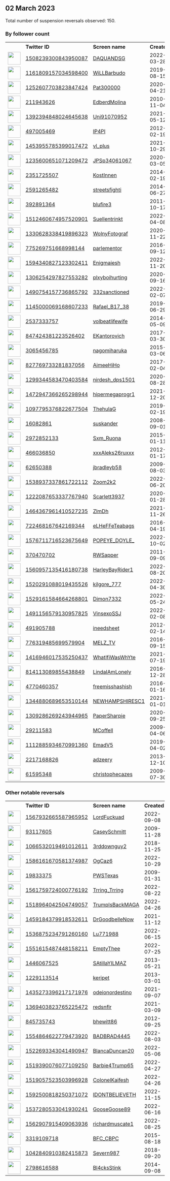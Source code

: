 
## 02 March 2023
Total number of suspension reversals observed: 150.

### By follower count
<table><tr><th></th><th align="left">Twitter ID</th><th align="left">Screen name</th>
<th align="left">Created</th><th align="left">Status</th><th align="left">Suspended</th><th align="left">Followers</th>
<tr><td><a href="https://pbs.twimg.com/profile_images/1593429272055652363/Gqb-FfoG_normal.jpg"><img src="https://pbs.twimg.com/profile_images/1593429272055652363/Gqb-FfoG_normal.jpg" width="40px" height="40px" align="center"/></a></td><td><a href="https://twitter.com/intent/user?user_id=1508239300843950087">1508239300843950087</a></td><td><a href="https://twitter.com/DAQUANDSG">DAQUANDSG</a></td><td>2022-03-28</td><td align="center"></td><td>2023-02-22</td><td>33490</td></tr>
<tr><td><a href="https://pbs.twimg.com/profile_images/1625680745166475266/sGp1G9kb_normal.jpg"><img src="https://pbs.twimg.com/profile_images/1625680745166475266/sGp1G9kb_normal.jpg" width="40px" height="40px" align="center"/></a></td><td><a href="https://twitter.com/intent/user?user_id=1161809157034598400">1161809157034598400</a></td><td><a href="https://twitter.com/WiLLBarbudo">WiLLBarbudo</a></td><td>2019-08-15</td><td align="center"></td><td></td><td>17511</td></tr>
<tr><td><a href="https://pbs.twimg.com/profile_images/1449141840016551942/nViTGtvR_normal.jpg"><img src="https://pbs.twimg.com/profile_images/1449141840016551942/nViTGtvR_normal.jpg" width="40px" height="40px" align="center"/></a></td><td><a href="https://twitter.com/intent/user?user_id=1252607703823847424">1252607703823847424</a></td><td><a href="https://twitter.com/Pat300000">Pat300000</a></td><td>2020-04-21</td><td align="center"></td><td>2022-10-08</td><td>14985</td></tr>
<tr><td><a href="https://pbs.twimg.com/profile_images/1378158499809665024/q2aw2Sg-_normal.jpg"><img src="https://pbs.twimg.com/profile_images/1378158499809665024/q2aw2Sg-_normal.jpg" width="40px" height="40px" align="center"/></a></td><td><a href="https://twitter.com/intent/user?user_id=211943626">211943626</a></td><td><a href="https://twitter.com/EdberdMolina">EdberdMolina</a></td><td>2010-11-04</td><td align="center"></td><td></td><td>12399</td></tr>
<tr><td><a href="https://pbs.twimg.com/profile_images/1475575737256185863/xaikK-LD_normal.jpg"><img src="https://pbs.twimg.com/profile_images/1475575737256185863/xaikK-LD_normal.jpg" width="40px" height="40px" align="center"/></a></td><td><a href="https://twitter.com/intent/user?user_id=1392394848024645638">1392394848024645638</a></td><td><a href="https://twitter.com/Uni91070952">Uni91070952</a></td><td>2021-05-12</td><td align="center"></td><td></td><td>7871</td></tr>
<tr><td><a href="https://pbs.twimg.com/profile_images/1838512327/IP4PI_normal.jpg"><img src="https://pbs.twimg.com/profile_images/1838512327/IP4PI_normal.jpg" width="40px" height="40px" align="center"/></a></td><td><a href="https://twitter.com/intent/user?user_id=497005469">497005469</a></td><td><a href="https://twitter.com/IP4PI">IP4PI</a></td><td>2012-02-19</td><td align="center"></td><td>2022-05-03</td><td>7344</td></tr>
<tr><td><a href="https://pbs.twimg.com/profile_images/1533338508827443202/-6PwaVRw_normal.jpg"><img src="https://pbs.twimg.com/profile_images/1533338508827443202/-6PwaVRw_normal.jpg" width="40px" height="40px" align="center"/></a></td><td><a href="https://twitter.com/intent/user?user_id=1453955785399017472">1453955785399017472</a></td><td><a href="https://twitter.com/vl_plus">vl_plus</a></td><td>2021-10-29</td><td align="center"></td><td>2023-02-26</td><td>6764</td></tr>
<tr><td><a href="https://pbs.twimg.com/profile_images/1329007426566295552/yTGdcw4l_normal.jpg"><img src="https://pbs.twimg.com/profile_images/1329007426566295552/yTGdcw4l_normal.jpg" width="40px" height="40px" align="center"/></a></td><td><a href="https://twitter.com/intent/user?user_id=1235600651071209472">1235600651071209472</a></td><td><a href="https://twitter.com/JPSp34061067">JPSp34061067</a></td><td>2020-03-05</td><td align="center"></td><td>2022-11-08</td><td>5916</td></tr>
<tr><td><a href="https://pbs.twimg.com/profile_images/1284147502619537410/G4LZ3cTe_normal.jpg"><img src="https://pbs.twimg.com/profile_images/1284147502619537410/G4LZ3cTe_normal.jpg" width="40px" height="40px" align="center"/></a></td><td><a href="https://twitter.com/intent/user?user_id=2351725507">2351725507</a></td><td><a href="https://twitter.com/KostInnen">KostInnen</a></td><td>2014-02-19</td><td align="center"></td><td>2022-03-07</td><td>5361</td></tr>
<tr><td><a href="https://pbs.twimg.com/profile_images/1618067688202412032/21kyKWiX_normal.jpg"><img src="https://pbs.twimg.com/profile_images/1618067688202412032/21kyKWiX_normal.jpg" width="40px" height="40px" align="center"/></a></td><td><a href="https://twitter.com/intent/user?user_id=2591265482">2591265482</a></td><td><a href="https://twitter.com/streetsfighti">streetsfighti</a></td><td>2014-06-27</td><td align="center"></td><td>2023-02-24</td><td>4537</td></tr>
<tr><td><a href="https://pbs.twimg.com/profile_images/1567679588515422211/VwyD6tJ8_normal.jpg"><img src="https://pbs.twimg.com/profile_images/1567679588515422211/VwyD6tJ8_normal.jpg" width="40px" height="40px" align="center"/></a></td><td><a href="https://twitter.com/intent/user?user_id=392891364">392891364</a></td><td><a href="https://twitter.com/blufire3">blufire3</a></td><td>2011-10-17</td><td align="center"></td><td>2022-09-22</td><td>4020</td></tr>
<tr><td><a href="https://pbs.twimg.com/profile_images/1621229676042534914/lfhzvSfg_normal.jpg"><img src="https://pbs.twimg.com/profile_images/1621229676042534914/lfhzvSfg_normal.jpg" width="40px" height="40px" align="center"/></a></td><td><a href="https://twitter.com/intent/user?user_id=1512460674957520901">1512460674957520901</a></td><td><a href="https://twitter.com/Suellentrinkt">Suellentrinkt</a></td><td>2022-04-08</td><td align="center"></td><td>2023-02-19</td><td>3391</td></tr>
<tr><td><a href="https://pbs.twimg.com/profile_images/1515344946982752262/rpEE7eCn_normal.jpg"><img src="https://pbs.twimg.com/profile_images/1515344946982752262/rpEE7eCn_normal.jpg" width="40px" height="40px" align="center"/></a></td><td><a href="https://twitter.com/intent/user?user_id=1330628338419896323">1330628338419896323</a></td><td><a href="https://twitter.com/WolnyFotograf">WolnyFotograf</a></td><td>2020-11-22</td><td align="center"></td><td>2023-01-11</td><td>3389</td></tr>
<tr><td><a href="https://pbs.twimg.com/profile_images/1008409279056023552/mHZPAduf_normal.jpg"><img src="https://pbs.twimg.com/profile_images/1008409279056023552/mHZPAduf_normal.jpg" width="40px" height="40px" align="center"/></a></td><td><a href="https://twitter.com/intent/user?user_id=775269751668998144">775269751668998144</a></td><td><a href="https://twitter.com/parlementor">parlementor</a></td><td>2016-09-12</td><td align="center"></td><td>2022-11-29</td><td>3282</td></tr>
<tr><td><a href="https://pbs.twimg.com/profile_images/1626688262097063944/HaVe2c9n_normal.jpg"><img src="https://pbs.twimg.com/profile_images/1626688262097063944/HaVe2c9n_normal.jpg" width="40px" height="40px" align="center"/></a></td><td><a href="https://twitter.com/intent/user?user_id=1594340827123302411">1594340827123302411</a></td><td><a href="https://twitter.com/Enigmaiesh">Enigmaiesh</a></td><td>2022-11-20</td><td align="center"></td><td>2023-02-03</td><td>3214</td></tr>
<tr><td><a href="https://pbs.twimg.com/profile_images/1629839447054221312/bm5tHHGq_normal.jpg"><img src="https://pbs.twimg.com/profile_images/1629839447054221312/bm5tHHGq_normal.jpg" width="40px" height="40px" align="center"/></a></td><td><a href="https://twitter.com/intent/user?user_id=1306254297827553282">1306254297827553282</a></td><td><a href="https://twitter.com/plxyboihurting">plxyboihurting</a></td><td>2020-09-16</td><td align="center"></td><td></td><td>3110</td></tr>
<tr><td><a href="https://pbs.twimg.com/profile_images/1577671159260274693/uwBQXS62_normal.jpg"><img src="https://pbs.twimg.com/profile_images/1577671159260274693/uwBQXS62_normal.jpg" width="40px" height="40px" align="center"/></a></td><td><a href="https://twitter.com/intent/user?user_id=1490754157736865792">1490754157736865792</a></td><td><a href="https://twitter.com/332sanctioned">332sanctioned</a></td><td>2022-02-07</td><td align="center"></td><td>2022-11-03</td><td>2932</td></tr>
<tr><td><a href="https://pbs.twimg.com/profile_images/1571309814302576641/Zn9eVzLs_normal.jpg"><img src="https://pbs.twimg.com/profile_images/1571309814302576641/Zn9eVzLs_normal.jpg" width="40px" height="40px" align="center"/></a></td><td><a href="https://twitter.com/intent/user?user_id=1145000069168607233">1145000069168607233</a></td><td><a href="https://twitter.com/Rafael_B17_38">Rafael_B17_38</a></td><td>2019-06-29</td><td align="center"></td><td>2022-10-18</td><td>2646</td></tr>
<tr><td><a href="https://pbs.twimg.com/profile_images/1329822096235634689/0jW0pkBV_normal.jpg"><img src="https://pbs.twimg.com/profile_images/1329822096235634689/0jW0pkBV_normal.jpg" width="40px" height="40px" align="center"/></a></td><td><a href="https://twitter.com/intent/user?user_id=2537333757">2537333757</a></td><td><a href="https://twitter.com/volbeatlifewife">volbeatlifewife</a></td><td>2014-05-09</td><td align="center">🔒</td><td></td><td>2300</td></tr>
<tr><td><a href="https://pbs.twimg.com/profile_images/1498473563229069315/dAdmVr9U_normal.jpg"><img src="https://pbs.twimg.com/profile_images/1498473563229069315/dAdmVr9U_normal.jpg" width="40px" height="40px" align="center"/></a></td><td><a href="https://twitter.com/intent/user?user_id=847424381223526402">847424381223526402</a></td><td><a href="https://twitter.com/EKantorovich">EKantorovich</a></td><td>2017-03-30</td><td align="center"></td><td>2022-06-29</td><td>2133</td></tr>
<tr><td><a href="https://pbs.twimg.com/profile_images/1406904832942690307/OZiI1toe_normal.jpg"><img src="https://pbs.twimg.com/profile_images/1406904832942690307/OZiI1toe_normal.jpg" width="40px" height="40px" align="center"/></a></td><td><a href="https://twitter.com/intent/user?user_id=3065456785">3065456785</a></td><td><a href="https://twitter.com/nagomiharuka">nagomiharuka</a></td><td>2015-03-06</td><td align="center"></td><td>2023-02-04</td><td>2052</td></tr>
<tr><td><a href="https://pbs.twimg.com/profile_images/1297015904157315073/EgPJgHJy_normal.png"><img src="https://pbs.twimg.com/profile_images/1297015904157315073/EgPJgHJy_normal.png" width="40px" height="40px" align="center"/></a></td><td><a href="https://twitter.com/intent/user?user_id=827769733281837056">827769733281837056</a></td><td><a href="https://twitter.com/AimeeHiHo">AimeeHiHo</a></td><td>2017-02-04</td><td align="center"></td><td></td><td>1661</td></tr>
<tr><td><a href="https://pbs.twimg.com/profile_images/1395372836273807364/OgIwEwdt_normal.jpg"><img src="https://pbs.twimg.com/profile_images/1395372836273807364/OgIwEwdt_normal.jpg" width="40px" height="40px" align="center"/></a></td><td><a href="https://twitter.com/intent/user?user_id=1299344583470403584">1299344583470403584</a></td><td><a href="https://twitter.com/nirdesh_dps1501">nirdesh_dps1501</a></td><td>2020-08-28</td><td align="center"></td><td></td><td>1651</td></tr>
<tr><td><a href="https://pbs.twimg.com/profile_images/1474027951213748224/CYuDQ2hi_normal.jpg"><img src="https://pbs.twimg.com/profile_images/1474027951213748224/CYuDQ2hi_normal.jpg" width="40px" height="40px" align="center"/></a></td><td><a href="https://twitter.com/intent/user?user_id=1472947366265298944">1472947366265298944</a></td><td><a href="https://twitter.com/hipermegaprogr1">hipermegaprogr1</a></td><td>2021-12-20</td><td align="center"></td><td>2022-09-28</td><td>1476</td></tr>
<tr><td><a href="https://pbs.twimg.com/profile_images/1509682277231464448/apyyQbVk_normal.jpg"><img src="https://pbs.twimg.com/profile_images/1509682277231464448/apyyQbVk_normal.jpg" width="40px" height="40px" align="center"/></a></td><td><a href="https://twitter.com/intent/user?user_id=1097795376822677504">1097795376822677504</a></td><td><a href="https://twitter.com/ThehulaG">ThehulaG</a></td><td>2019-02-19</td><td align="center"></td><td>2022-07-13</td><td>1345</td></tr>
<tr><td><a href="https://pbs.twimg.com/profile_images/850859833670606848/65iOE-hS_normal.jpg"><img src="https://pbs.twimg.com/profile_images/850859833670606848/65iOE-hS_normal.jpg" width="40px" height="40px" align="center"/></a></td><td><a href="https://twitter.com/intent/user?user_id=16082861">16082861</a></td><td><a href="https://twitter.com/suskander">suskander</a></td><td>2008-09-01</td><td align="center"></td><td></td><td>1311</td></tr>
<tr><td><a href="https://pbs.twimg.com/profile_images/628166210547531776/6B_8WORu_normal.jpg"><img src="https://pbs.twimg.com/profile_images/628166210547531776/6B_8WORu_normal.jpg" width="40px" height="40px" align="center"/></a></td><td><a href="https://twitter.com/intent/user?user_id=2972852133">2972852133</a></td><td><a href="https://twitter.com/Sxm_Ruona">Sxm_Ruona</a></td><td>2015-01-11</td><td align="center"></td><td>2023-02-21</td><td>1206</td></tr>
<tr><td><a href="https://pbs.twimg.com/profile_images/1511237917154451457/ln9-aSZa_normal.jpg"><img src="https://pbs.twimg.com/profile_images/1511237917154451457/ln9-aSZa_normal.jpg" width="40px" height="40px" align="center"/></a></td><td><a href="https://twitter.com/intent/user?user_id=466036850">466036850</a></td><td><a href="https://twitter.com/xxxAleks26ruxxx">xxxAleks26ruxxx</a></td><td>2012-01-17</td><td align="center"></td><td>2022-09-20</td><td>1145</td></tr>
<tr><td><a href="https://pbs.twimg.com/profile_images/1631643462566068225/JHJrh1f4_normal.jpg"><img src="https://pbs.twimg.com/profile_images/1631643462566068225/JHJrh1f4_normal.jpg" width="40px" height="40px" align="center"/></a></td><td><a href="https://twitter.com/intent/user?user_id=62650388">62650388</a></td><td><a href="https://twitter.com/jbradleyb58">jbradleyb58</a></td><td>2009-08-03</td><td align="center"></td><td>2022-10-31</td><td>866</td></tr>
<tr><td><a href="https://pbs.twimg.com/profile_images/1632841628632350720/KAJLqsOE_normal.jpg"><img src="https://pbs.twimg.com/profile_images/1632841628632350720/KAJLqsOE_normal.jpg" width="40px" height="40px" align="center"/></a></td><td><a href="https://twitter.com/intent/user?user_id=1538937337861722112">1538937337861722112</a></td><td><a href="https://twitter.com/Zoom2k2">Zoom2k2</a></td><td>2022-06-20</td><td align="center"></td><td>2022-11-12</td><td>706</td></tr>
<tr><td><a href="https://pbs.twimg.com/profile_images/1577926682975035395/v71uCP4t_normal.jpg"><img src="https://pbs.twimg.com/profile_images/1577926682975035395/v71uCP4t_normal.jpg" width="40px" height="40px" align="center"/></a></td><td><a href="https://twitter.com/intent/user?user_id=1222087653337767940">1222087653337767940</a></td><td><a href="https://twitter.com/Scarlett3937">Scarlett3937</a></td><td>2020-01-28</td><td align="center"></td><td>2023-02-16</td><td>661</td></tr>
<tr><td><a href="https://pbs.twimg.com/profile_images/1632122782438895616/dgP3OZyj_normal.jpg"><img src="https://pbs.twimg.com/profile_images/1632122782438895616/dgP3OZyj_normal.jpg" width="40px" height="40px" align="center"/></a></td><td><a href="https://twitter.com/intent/user?user_id=1464367961410527235">1464367961410527235</a></td><td><a href="https://twitter.com/ZlmDh">ZlmDh</a></td><td>2021-11-26</td><td align="center"></td><td>2022-10-12</td><td>614</td></tr>
<tr><td><a href="https://pbs.twimg.com/profile_images/1583137163016912899/W5X0UK5m_normal.jpg"><img src="https://pbs.twimg.com/profile_images/1583137163016912899/W5X0UK5m_normal.jpg" width="40px" height="40px" align="center"/></a></td><td><a href="https://twitter.com/intent/user?user_id=722468167642169344">722468167642169344</a></td><td><a href="https://twitter.com/eLHeFFeTeabags">eLHeFFeTeabags</a></td><td>2016-04-19</td><td align="center"></td><td>2022-11-02</td><td>612</td></tr>
<tr><td><a href="https://pbs.twimg.com/profile_images/1598515065648545793/JuPtHYBs_normal.jpg"><img src="https://pbs.twimg.com/profile_images/1598515065648545793/JuPtHYBs_normal.jpg" width="40px" height="40px" align="center"/></a></td><td><a href="https://twitter.com/intent/user?user_id=1576711716523675649">1576711716523675649</a></td><td><a href="https://twitter.com/POPEYE_DOYLE_">POPEYE_DOYLE_</a></td><td>2022-10-02</td><td align="center"></td><td>2023-02-17</td><td>603</td></tr>
<tr><td><a href="https://pbs.twimg.com/profile_images/1631125522578288640/CDY_TBuw_normal.jpg"><img src="https://pbs.twimg.com/profile_images/1631125522578288640/CDY_TBuw_normal.jpg" width="40px" height="40px" align="center"/></a></td><td><a href="https://twitter.com/intent/user?user_id=370470702">370470702</a></td><td><a href="https://twitter.com/RWSapper">RWSapper</a></td><td>2011-09-09</td><td align="center"></td><td></td><td>588</td></tr>
<tr><td><a href="https://pbs.twimg.com/profile_images/1560964798988296193/LYMD4CYI_normal.jpg"><img src="https://pbs.twimg.com/profile_images/1560964798988296193/LYMD4CYI_normal.jpg" width="40px" height="40px" align="center"/></a></td><td><a href="https://twitter.com/intent/user?user_id=1560957135416180738">1560957135416180738</a></td><td><a href="https://twitter.com/HarleyBayRider1">HarleyBayRider1</a></td><td>2022-08-20</td><td align="center"></td><td>2023-02-05</td><td>566</td></tr>
<tr><td><a href="https://pbs.twimg.com/profile_images/1545850336811819008/vaf-XgF6_normal.jpg"><img src="https://pbs.twimg.com/profile_images/1545850336811819008/vaf-XgF6_normal.jpg" width="40px" height="40px" align="center"/></a></td><td><a href="https://twitter.com/intent/user?user_id=1520291088019435526">1520291088019435526</a></td><td><a href="https://twitter.com/kilgore_777">kilgore_777</a></td><td>2022-04-30</td><td align="center"></td><td>2022-07-11</td><td>550</td></tr>
<tr><td><a href="https://pbs.twimg.com/profile_images/1529168536555425792/FaKMKcjI_normal.jpg"><img src="https://pbs.twimg.com/profile_images/1529168536555425792/FaKMKcjI_normal.jpg" width="40px" height="40px" align="center"/></a></td><td><a href="https://twitter.com/intent/user?user_id=1529161584664268801">1529161584664268801</a></td><td><a href="https://twitter.com/Dimon7332">Dimon7332</a></td><td>2022-05-24</td><td align="center">🔒</td><td>2023-01-24</td><td>519</td></tr>
<tr><td><a href="https://pbs.twimg.com/profile_images/1517232896184143874/Yw435V-l_normal.jpg"><img src="https://pbs.twimg.com/profile_images/1517232896184143874/Yw435V-l_normal.jpg" width="40px" height="40px" align="center"/></a></td><td><a href="https://twitter.com/intent/user?user_id=1491156579130957825">1491156579130957825</a></td><td><a href="https://twitter.com/VinsexoSSJ">VinsexoSSJ</a></td><td>2022-02-08</td><td align="center"></td><td>2022-04-27</td><td>509</td></tr>
<tr><td><a href="https://pbs.twimg.com/profile_images/1336639913177976833/HTo-m_qm_normal.jpg"><img src="https://pbs.twimg.com/profile_images/1336639913177976833/HTo-m_qm_normal.jpg" width="40px" height="40px" align="center"/></a></td><td><a href="https://twitter.com/intent/user?user_id=491905788">491905788</a></td><td><a href="https://twitter.com/ineedsheet">ineedsheet</a></td><td>2012-02-14</td><td align="center"></td><td>2023-02-10</td><td>468</td></tr>
<tr><td><a href="https://pbs.twimg.com/profile_images/1097438339651776512/QDPMcv7A_normal.jpg"><img src="https://pbs.twimg.com/profile_images/1097438339651776512/QDPMcv7A_normal.jpg" width="40px" height="40px" align="center"/></a></td><td><a href="https://twitter.com/intent/user?user_id=776319485699579904">776319485699579904</a></td><td><a href="https://twitter.com/MELZ_TV">MELZ_TV</a></td><td>2016-09-15</td><td align="center"></td><td>2023-02-09</td><td>461</td></tr>
<tr><td><a href="https://pbs.twimg.com/profile_images/1630996440808914968/oCzdE4hC_normal.jpg"><img src="https://pbs.twimg.com/profile_images/1630996440808914968/oCzdE4hC_normal.jpg" width="40px" height="40px" align="center"/></a></td><td><a href="https://twitter.com/intent/user?user_id=1416946017535250437">1416946017535250437</a></td><td><a href="https://twitter.com/WhatIfiWasWhYte">WhatIfiWasWhYte</a></td><td>2021-07-19</td><td align="center"></td><td></td><td>455</td></tr>
<tr><td><a href="https://pbs.twimg.com/profile_images/1568374414781169666/hgez7Uqa_normal.jpg"><img src="https://pbs.twimg.com/profile_images/1568374414781169666/hgez7Uqa_normal.jpg" width="40px" height="40px" align="center"/></a></td><td><a href="https://twitter.com/intent/user?user_id=814113089855438849">814113089855438849</a></td><td><a href="https://twitter.com/LindaIAmLonely">LindaIAmLonely</a></td><td>2016-12-28</td><td align="center"></td><td>2023-01-06</td><td>431</td></tr>
<tr><td><a href="https://pbs.twimg.com/profile_images/1562311992181940225/flLUfzYt_normal.jpg"><img src="https://pbs.twimg.com/profile_images/1562311992181940225/flLUfzYt_normal.jpg" width="40px" height="40px" align="center"/></a></td><td><a href="https://twitter.com/intent/user?user_id=4770460357">4770460357</a></td><td><a href="https://twitter.com/freemisshashish">freemisshashish</a></td><td>2016-01-16</td><td align="center"></td><td>2023-02-02</td><td>396</td></tr>
<tr><td><a href="https://pbs.twimg.com/profile_images/1344880975658946561/C6yCgSFZ_normal.jpg"><img src="https://pbs.twimg.com/profile_images/1344880975658946561/C6yCgSFZ_normal.jpg" width="40px" height="40px" align="center"/></a></td><td><a href="https://twitter.com/intent/user?user_id=1344880689653510144">1344880689653510144</a></td><td><a href="https://twitter.com/NEWHAMPSHIRESC1">NEWHAMPSHIRESC1</a></td><td>2021-01-01</td><td align="center"></td><td></td><td>366</td></tr>
<tr><td><a href="https://pbs.twimg.com/profile_images/1504517501274636289/d-Y92aof_normal.jpg"><img src="https://pbs.twimg.com/profile_images/1504517501274636289/d-Y92aof_normal.jpg" width="40px" height="40px" align="center"/></a></td><td><a href="https://twitter.com/intent/user?user_id=1309286269243944965">1309286269243944965</a></td><td><a href="https://twitter.com/PaperSharpie">PaperSharpie</a></td><td>2020-09-25</td><td align="center"></td><td>2022-07-17</td><td>332</td></tr>
<tr><td><a href="https://pbs.twimg.com/profile_images/1574118083198853123/8c7SczFN_normal.jpg"><img src="https://pbs.twimg.com/profile_images/1574118083198853123/8c7SczFN_normal.jpg" width="40px" height="40px" align="center"/></a></td><td><a href="https://twitter.com/intent/user?user_id=29211583">29211583</a></td><td><a href="https://twitter.com/MCoffell">MCoffell</a></td><td>2009-04-06</td><td align="center"></td><td>2022-12-19</td><td>294</td></tr>
<tr><td><a href="https://pbs.twimg.com/profile_images/1362136693948743682/Wsyvqk0-_normal.jpg"><img src="https://pbs.twimg.com/profile_images/1362136693948743682/Wsyvqk0-_normal.jpg" width="40px" height="40px" align="center"/></a></td><td><a href="https://twitter.com/intent/user?user_id=1112885934670991360">1112885934670991360</a></td><td><a href="https://twitter.com/EmadV5">EmadV5</a></td><td>2019-04-02</td><td align="center"></td><td></td><td>293</td></tr>
<tr><td><a href="https://pbs.twimg.com/profile_images/1630225257486340096/BZLwwh6__normal.jpg"><img src="https://pbs.twimg.com/profile_images/1630225257486340096/BZLwwh6__normal.jpg" width="40px" height="40px" align="center"/></a></td><td><a href="https://twitter.com/intent/user?user_id=2217168826">2217168826</a></td><td><a href="https://twitter.com/adzeery">adzeery</a></td><td>2013-12-10</td><td align="center"></td><td>2022-10-05</td><td>290</td></tr>
<tr><td><a href="https://pbs.twimg.com/profile_images/1258295540904865793/4L83xMQL_normal.jpg"><img src="https://pbs.twimg.com/profile_images/1258295540904865793/4L83xMQL_normal.jpg" width="40px" height="40px" align="center"/></a></td><td><a href="https://twitter.com/intent/user?user_id=61595348">61595348</a></td><td><a href="https://twitter.com/christophecazes">christophecazes</a></td><td>2009-07-30</td><td align="center"></td><td>2023-01-12</td><td>276</td></tr>
</table>

### Other notable reversals
<table><tr><th></th><th align="left">Twitter ID</th><th align="left">Screen name</th>
<th align="left">Created</th><th align="left">Status</th><th align="left">Suspended</th><th align="left">Followers</th>
<tr><td><a href="https://pbs.twimg.com/profile_images/1567933195165007873/M5SHg3jo_normal.jpg"><img src="https://pbs.twimg.com/profile_images/1567933195165007873/M5SHg3jo_normal.jpg" width="40px" height="40px" align="center"/></a></td><td><a href="https://twitter.com/intent/user?user_id=1567932665587965952">1567932665587965952</a></td><td><a href="https://twitter.com/LordFuckuad">LordFuckuad</a></td><td>2022-09-08</td><td align="center"></td><td>2023-02-22</td><td>21</td></tr>
<tr><td><a href="https://pbs.twimg.com/profile_images/1626800968200343552/zQQIZvrz_normal.jpg"><img src="https://pbs.twimg.com/profile_images/1626800968200343552/zQQIZvrz_normal.jpg" width="40px" height="40px" align="center"/></a></td><td><a href="https://twitter.com/intent/user?user_id=93117605">93117605</a></td><td><a href="https://twitter.com/CaseySchmitt">CaseySchmitt</a></td><td>2009-11-28</td><td align="center">🔒</td><td>2023-02-23</td><td>274</td></tr>
<tr><td><a href="https://pbs.twimg.com/profile_images/1615484759278247937/SN6WpeB8_normal.jpg"><img src="https://pbs.twimg.com/profile_images/1615484759278247937/SN6WpeB8_normal.jpg" width="40px" height="40px" align="center"/></a></td><td><a href="https://twitter.com/intent/user?user_id=1066532019491012611">1066532019491012611</a></td><td><a href="https://twitter.com/3rddownguy2">3rddownguy2</a></td><td>2018-11-25</td><td align="center"></td><td>2023-02-05</td><td>92</td></tr>
<tr><td><a href="https://pbs.twimg.com/profile_images/1595743274530009091/LH2pUXkE_normal.jpg"><img src="https://pbs.twimg.com/profile_images/1595743274530009091/LH2pUXkE_normal.jpg" width="40px" height="40px" align="center"/></a></td><td><a href="https://twitter.com/intent/user?user_id=1586161670581374987">1586161670581374987</a></td><td><a href="https://twitter.com/OgCaz6">OgCaz6</a></td><td>2022-10-29</td><td align="center"></td><td>2022-12-08</td><td>31</td></tr>
<tr><td><a href="https://pbs.twimg.com/profile_images/1075411071123537920/BaKwXV_q_normal.jpg"><img src="https://pbs.twimg.com/profile_images/1075411071123537920/BaKwXV_q_normal.jpg" width="40px" height="40px" align="center"/></a></td><td><a href="https://twitter.com/intent/user?user_id=19833375">19833375</a></td><td><a href="https://twitter.com/PWSTexas">PWSTexas</a></td><td>2009-01-31</td><td align="center"></td><td>2022-12-12</td><td>88</td></tr>
<tr><td><a href="https://pbs.twimg.com/profile_images/1566862737799782401/Kqr68Gf8_normal.jpg"><img src="https://pbs.twimg.com/profile_images/1566862737799782401/Kqr68Gf8_normal.jpg" width="40px" height="40px" align="center"/></a></td><td><a href="https://twitter.com/intent/user?user_id=1561759724000776192">1561759724000776192</a></td><td><a href="https://twitter.com/Trring_Trring">Trring_Trring</a></td><td>2022-08-22</td><td align="center"></td><td>2023-01-05</td><td>22</td></tr>
<tr><td><a href="https://pbs.twimg.com/profile_images/1521580390254850048/eoVaF0MQ_normal.jpg"><img src="https://pbs.twimg.com/profile_images/1521580390254850048/eoVaF0MQ_normal.jpg" width="40px" height="40px" align="center"/></a></td><td><a href="https://twitter.com/intent/user?user_id=1518964042504749057">1518964042504749057</a></td><td><a href="https://twitter.com/TrumpIsBackMAGA">TrumpIsBackMAGA</a></td><td>2022-04-26</td><td align="center"></td><td>2022-12-30</td><td>32</td></tr>
<tr><td><a href="https://pbs.twimg.com/profile_images/1545802328879636491/WooDtfKo_normal.jpg"><img src="https://pbs.twimg.com/profile_images/1545802328879636491/WooDtfKo_normal.jpg" width="40px" height="40px" align="center"/></a></td><td><a href="https://twitter.com/intent/user?user_id=1459184379918532611">1459184379918532611</a></td><td><a href="https://twitter.com/DrGoodbelleNow">DrGoodbelleNow</a></td><td>2021-11-12</td><td align="center"></td><td>2023-02-05</td><td>94</td></tr>
<tr><td><a href="https://pbs.twimg.com/profile_images/1588658978191331328/ymxLMLUy_normal.jpg"><img src="https://pbs.twimg.com/profile_images/1588658978191331328/ymxLMLUy_normal.jpg" width="40px" height="40px" align="center"/></a></td><td><a href="https://twitter.com/intent/user?user_id=1536875234791260160">1536875234791260160</a></td><td><a href="https://twitter.com/Lu771988">Lu771988</a></td><td>2022-06-15</td><td align="center"></td><td>2023-02-05</td><td>12</td></tr>
<tr><td><a href="https://pbs.twimg.com/profile_images/1588655649491124225/mNxvzb22_normal.jpg"><img src="https://pbs.twimg.com/profile_images/1588655649491124225/mNxvzb22_normal.jpg" width="40px" height="40px" align="center"/></a></td><td><a href="https://twitter.com/intent/user?user_id=1551615487448158211">1551615487448158211</a></td><td><a href="https://twitter.com/EmptyThee">EmptyThee</a></td><td>2022-07-25</td><td align="center"></td><td>2022-11-25</td><td>21</td></tr>
<tr><td><a href="https://abs.twimg.com/sticky/default_profile_images/default_profile_normal.png"><img src="https://abs.twimg.com/sticky/default_profile_images/default_profile_normal.png" width="40px" height="40px" align="center"/></a></td><td><a href="https://twitter.com/intent/user?user_id=1446067525">1446067525</a></td><td><a href="https://twitter.com/SAtillaYILMAZ">SAtillaYILMAZ</a></td><td>2013-05-21</td><td align="center"></td><td>2023-02-06</td><td>12</td></tr>
<tr><td><a href="https://abs.twimg.com/sticky/default_profile_images/default_profile_normal.png"><img src="https://abs.twimg.com/sticky/default_profile_images/default_profile_normal.png" width="40px" height="40px" align="center"/></a></td><td><a href="https://twitter.com/intent/user?user_id=1229113514">1229113514</a></td><td><a href="https://twitter.com/keripet">keripet</a></td><td>2013-03-01</td><td align="center"></td><td>2023-01-02</td><td>4</td></tr>
<tr><td><a href="https://pbs.twimg.com/profile_images/1608196631425425408/m_hQVmow_normal.jpg"><img src="https://pbs.twimg.com/profile_images/1608196631425425408/m_hQVmow_normal.jpg" width="40px" height="40px" align="center"/></a></td><td><a href="https://twitter.com/intent/user?user_id=1435273396217171976">1435273396217171976</a></td><td><a href="https://twitter.com/odeionordestino">odeionordestino</a></td><td>2021-09-07</td><td align="center"></td><td>2022-12-30</td><td>75</td></tr>
<tr><td><a href="https://pbs.twimg.com/profile_images/1630672541537951750/QlibJb8y_normal.jpg"><img src="https://pbs.twimg.com/profile_images/1630672541537951750/QlibJb8y_normal.jpg" width="40px" height="40px" align="center"/></a></td><td><a href="https://twitter.com/intent/user?user_id=1369403823765225472">1369403823765225472</a></td><td><a href="https://twitter.com/redsnflr">redsnflr</a></td><td>2021-03-09</td><td align="center"></td><td>2022-12-06</td><td>78</td></tr>
<tr><td><a href="https://pbs.twimg.com/profile_images/1471128165758091264/Y0T5np54_normal.jpg"><img src="https://pbs.twimg.com/profile_images/1471128165758091264/Y0T5np54_normal.jpg" width="40px" height="40px" align="center"/></a></td><td><a href="https://twitter.com/intent/user?user_id=845735743">845735743</a></td><td><a href="https://twitter.com/bhewitt86">bhewitt86</a></td><td>2012-09-25</td><td align="center"></td><td>2022-12-24</td><td>85</td></tr>
<tr><td><a href="https://abs.twimg.com/sticky/default_profile_images/default_profile_normal.png"><img src="https://abs.twimg.com/sticky/default_profile_images/default_profile_normal.png" width="40px" height="40px" align="center"/></a></td><td><a href="https://twitter.com/intent/user?user_id=1554864622779473920">1554864622779473920</a></td><td><a href="https://twitter.com/BADBRAD4445">BADBRAD4445</a></td><td>2022-08-03</td><td align="center"></td><td>2022-11-28</td><td>4</td></tr>
<tr><td><a href="https://pbs.twimg.com/profile_images/1522693431419707393/e1JSUNFq_normal.jpg"><img src="https://pbs.twimg.com/profile_images/1522693431419707393/e1JSUNFq_normal.jpg" width="40px" height="40px" align="center"/></a></td><td><a href="https://twitter.com/intent/user?user_id=1522693343041490947">1522693343041490947</a></td><td><a href="https://twitter.com/BlancaDuncan20">BlancaDuncan20</a></td><td>2022-05-06</td><td align="center"></td><td>2022-12-17</td><td>10</td></tr>
<tr><td><a href="https://pbs.twimg.com/profile_images/1519452436506701824/xaGjfDdq_normal.jpg"><img src="https://pbs.twimg.com/profile_images/1519452436506701824/xaGjfDdq_normal.jpg" width="40px" height="40px" align="center"/></a></td><td><a href="https://twitter.com/intent/user?user_id=1519390076077109250">1519390076077109250</a></td><td><a href="https://twitter.com/Barbie4Trump65">Barbie4Trump65</a></td><td>2022-04-27</td><td align="center"></td><td>2022-11-21</td><td>92</td></tr>
<tr><td><a href="https://pbs.twimg.com/profile_images/1519057842283630594/tjvd9bhA_normal.jpg"><img src="https://pbs.twimg.com/profile_images/1519057842283630594/tjvd9bhA_normal.jpg" width="40px" height="40px" align="center"/></a></td><td><a href="https://twitter.com/intent/user?user_id=1519057523503996928">1519057523503996928</a></td><td><a href="https://twitter.com/ColonelKaifesh">ColonelKaifesh</a></td><td>2022-04-26</td><td align="center"></td><td>2023-02-22</td><td>92</td></tr>
<tr><td><a href="https://pbs.twimg.com/profile_images/1592503308664520704/m8OiH70v_normal.jpg"><img src="https://pbs.twimg.com/profile_images/1592503308664520704/m8OiH70v_normal.jpg" width="40px" height="40px" align="center"/></a></td><td><a href="https://twitter.com/intent/user?user_id=1592500818250371072">1592500818250371072</a></td><td><a href="https://twitter.com/IDONTBELIEVETH">IDONTBELIEVETH</a></td><td>2022-11-15</td><td align="center"></td><td>2022-12-07</td><td>11</td></tr>
<tr><td><a href="https://pbs.twimg.com/profile_images/1537281540731940865/L7WpKzlX_normal.jpg"><img src="https://pbs.twimg.com/profile_images/1537281540731940865/L7WpKzlX_normal.jpg" width="40px" height="40px" align="center"/></a></td><td><a href="https://twitter.com/intent/user?user_id=1537280533041930241">1537280533041930241</a></td><td><a href="https://twitter.com/GooseGoose89">GooseGoose89</a></td><td>2022-06-16</td><td align="center"></td><td>2023-02-08</td><td>5</td></tr>
<tr><td><a href="https://pbs.twimg.com/profile_images/1562908080374812674/SHHl73D7_normal.png"><img src="https://pbs.twimg.com/profile_images/1562908080374812674/SHHl73D7_normal.png" width="40px" height="40px" align="center"/></a></td><td><a href="https://twitter.com/intent/user?user_id=1562907915409063936">1562907915409063936</a></td><td><a href="https://twitter.com/richardmuscate1">richardmuscate1</a></td><td>2022-08-25</td><td align="center"></td><td>2022-11-28</td><td>4</td></tr>
<tr><td><a href="https://pbs.twimg.com/profile_images/633746719948181504/YuF56mN-_normal.jpg"><img src="https://pbs.twimg.com/profile_images/633746719948181504/YuF56mN-_normal.jpg" width="40px" height="40px" align="center"/></a></td><td><a href="https://twitter.com/intent/user?user_id=3319109718">3319109718</a></td><td><a href="https://twitter.com/BFC_CBPC">BFC_CBPC</a></td><td>2015-08-18</td><td align="center"></td><td>2022-12-15</td><td>45</td></tr>
<tr><td><a href="https://pbs.twimg.com/profile_images/1338544081258033160/9BNFS6BI_normal.jpg"><img src="https://pbs.twimg.com/profile_images/1338544081258033160/9BNFS6BI_normal.jpg" width="40px" height="40px" align="center"/></a></td><td><a href="https://twitter.com/intent/user?user_id=1042840910382415873">1042840910382415873</a></td><td><a href="https://twitter.com/Severn987">Severn987</a></td><td>2018-09-20</td><td align="center"></td><td>2022-07-20</td><td>18</td></tr>
<tr><td><a href="https://pbs.twimg.com/profile_images/1598235511482482688/bW7XoFsK_normal.jpg"><img src="https://pbs.twimg.com/profile_images/1598235511482482688/bW7XoFsK_normal.jpg" width="40px" height="40px" align="center"/></a></td><td><a href="https://twitter.com/intent/user?user_id=2798616588">2798616588</a></td><td><a href="https://twitter.com/Bl4cksStink">Bl4cksStink</a></td><td>2014-09-08</td><td align="center"></td><td>2023-02-24</td><td>39</td></tr>
</table>
